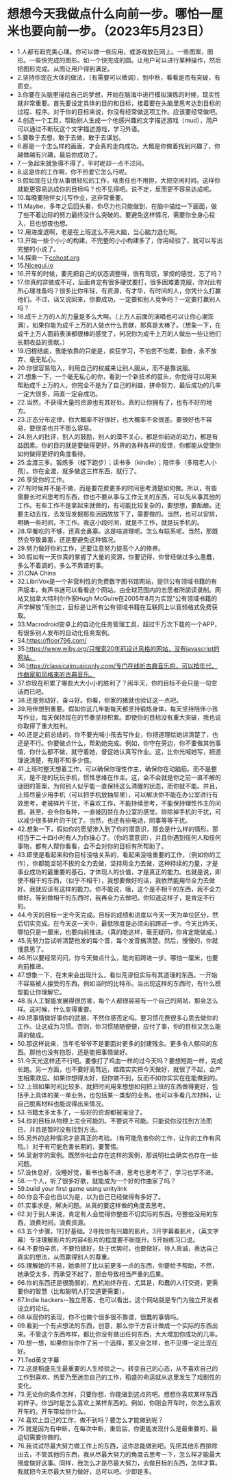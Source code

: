 # 想想今天我做点什么向前一步。哪怕一厘米也要向前一步。（2023年5月23日） 

- 1.人都有趋完美心理。你可以做一些应用，或游戏放在网上。一些图案，图形。一些快完成的图形。如一个快完成的圆。让用户可以进行某种操作，然后把图形完成。从而让用户得到满足。
- 2.坚持你现在大体的做法，（有需要可以微调），到中秋，看看是否有突破，有质变。
- 3.你要在头脑里描绘自己的梦想，开始在脑海中进行模拟演练的时候，现实性就非常重要。首先要设定具体的目的和目标，接着要在头脑里思考达到目标的过程、程序。对于你的目标来说，你没有经常做这项工作。应该要经常做吧。
- 4.创造一个工具，帮助别人生成一个他感兴趣的文字描述游戏（mud），用户可以通过不断玩这个文字描述游戏，学习外语。
- 5.要敢于去想，敢于去做，敢于去谋划。
- 6.那是一个怎么样的画面，才会真的走向成功。大概是你做着找到兴趣了，你越做越有兴趣，最后你成功了。
- 7.一急起来就急得不得了，平时呢却一点不过问。
- 8.这是你的工作啊，你不热爱它怎么行呢。
- 9.假如现在让你从事很轻松的工作，啥责任也不用担，大把空闲时间。这样你就能更容易达成你的目标吗？也不见得吧。说不定，反而更不容易达成呢。
- 10.每晚要陪伴女儿写作业，这非常重要。
- 11.Maybe，多年之后回头看，你尽力也只能做到，在脑中描绘一下画面，做了些不着边际的努力最终没什么突破的。要避免这样情况，需要你全身心投入，日也想夜也想。
- 12.用进废退啊，老是在上班这么不用大脑，当心脑力退化啊。
- 13.开始一些个小小的构建，不完整的小小构建多了，你用经验了，就可以写出完整的小说了。
- 14.探索一下[cohost.org](cohost.org)
- 15.[Nicegui.io](nicegui.io)
- 16.开车的时候，要先把自己的状态调整得，很有驾驭，掌控的感觉，忘了吗？
- 17.你真的非做成不可，后面肯定有很多硬仗要打，很多困难要克服，你对此有所心理准备吗？很多比你年轻，有资源，有才华，有时间的人，你凭什么打赢他们。不过，话又说回来，你要成功，一定要和别人竞争吗？一定要打赢别人吗？
- 18.成千上万的人的力量是多么大啊。（上万人前面的演唱也可以让你心潮澎湃），如果你能为成千上万的人做点什么贡献，那真是太棒了。（想象一下，在成千上万人面前表演都很棒的感觉了，何况你为成千上万的人做出一些让他们长期收益的贡献。）
- 19.归根结底，我能依靠的只能是，疯狂学习，不怕苦不怕累，勤奋，永不放弃，毫无私心。
- 20.你很容易陷入，利用自己的权威来让别人服从，而不是靠说服。
- 21.想象一下，一个毫无私心的你，看到一个新技术的苗头，你觉得可以用来帮助成千上万的人，你完全不是为了自己的利益，拼命努力，最后成功的几率一定大很多，简直一定会成功。
- 22.当然，不获得大量的资源也有其好处。真的让你拥有了，也有不好的地方。
- 23.正态分布定律，你大概率不好很好，也大概率不会很差。要很好也不容易，要很差也并不那么容易。
- 24.别人的批评，别人的鼓励，别人的漠不关心，都是你前进的动力，都是有益因素。你的目的就是要做得更好，外界的各种各样的反馈，你都能从促使你如何做得更好的角度看待。
- 25.金渡三多。锻炼多（楼下跑步）；读书多（kindle）；陪伴多（多陪老人小孩）。你在金渡，就多做这三样东西，就行了。
- 26.享受你的工作。
- 27.有时候并不是不做，而是要花费更多的时间思考清楚如何做。所以，有些需要长时间思考的东西，你也不要从事与工作无关的东西，可以先从事其他的工作。有些工作不是拿起来就做的，有可能比较复杂的，要想想，要酝酿。还要主动去找，去发现发掘那些活因故放下了，需要做的。当然，也可以安排，明确一些时间，不工作。我这小段时间，就是不工作，就是玩手机的。
- 28.早餐吃的不够，还真会鼻塞。这是啥道理呢。怎么有联系呢。当然，那既然会导致鼻塞，还是要避免这种情况。
- 29.努力做好你的工作，还要注意努力提高个人的修养。
- 30.假如有一天你真的掌握了大量的资源，你要记得，你曾经做过多么愚蠢，多么不着调的，多么不靠谱的事。
- 31.CNA China
- 32.LibriVox是一个非营利性的免费数字图书馆网站，提供公有领域书籍的有声版本，有声书迷可以看看这个网站。由全球范围内的志愿者所朗读录制。网站又加拿大特利尔作家Hugh McGuire在2005年8月为实现“公有领域书籍的声学解放”而创立，目标是让所有公有领域书籍在互联网上以音频格式免费获取。
- 33.Macrodroid安卓上的自动化任务管理工具，超过千万次下载的一个APP，有很多别人发布的自动化任务案例。
- 34.https://floor796.com/
- 35.https://www.wiby.org/只搜索20年前设计风格的网站，没有javascript的网站。
- 36.https://classicalmusiconly.com/专门在线听古典音乐的，可以按年代、作曲家和风格来听古典音乐。
- 37.你现在积累了哪些大大小小的胜利了？闹半天，你的目标不会只是一句空话而已吧。
- 38.还是劳动好，奋斗好。你看，你家的猪就也验证这一点吧。
- 39.陪伴想到重要。假如你这几年能每天都坚持锻炼身体，每天坚持陪伴小孩写作业，每天保持现在的节奏坚持积累。即使你的目标没有重大突破，我也说你取得了重大胜利。
- 40.还是之前总结的，你不要光喊小孩去写作业，你把道理给她讲清楚了，也还是不行。你要做点什么，帮助她完成。例如，你守在旁边，你不要做其他事情，你什么都不做，就守着她，督促她认真写作业。这，比你光喊她写，把道理说清楚，有用不知多少倍。
- 41.上班时整天想着工作，可以确保你理性作主，确保你在动脑筋。而不是整天，是不是的玩玩手机，惯性思维在作主。这，会不会就是你之前一直不解的谜团的答案，为何别人似乎能一直保持这么清醒的状态，而你就不能。并且，上班尽量少用手机（可以把手机放抽屉里），可以解决你不能在办公室进行有效思考，老被碎片干扰，不喜欢工作，不能持续思考，不能保持理性作主的问题。甚至，会令你有种，一直被囚禁在办公室的感觉。排除掉手机的干扰，可以减少很多碎片的干扰了。当然，也还有些电话，同事等等干扰。
- 42.想象一下，假如你的愿望渗入到了你的潜意识，那会是什么样的情形。那相当于二十四小时有人为你操心了。（你的潜意识），并且你遇到任何人和任何事物，都有人帮你看看，会不会对你的目标有所帮助了。
- 43.即使是看起来和你目标没啥关系的，看起来没啥重要的工作，（例如你的工作），你都能坚韧不拔的全力去做，坚持用全力去做，这种持续的力量，才是事业成功的最重要的基石，才体现人的价值，才是真正的能力。也就是说，即使不相干的东西，（似乎不相干），我想要做好的话，我依然能用尽全力去做好。我就应该有这样的能力。你不能说，哦，这个是不相干的东西，我不全力做好。等到做相干的东西时，我再全力去做吧。你知道这样子，是肯定不行的。
- 44.今天的目标一定今天完成。目标的成绩和进度以今天一天为单位区分，然后切实完成。在今天这一天中，最低限度是必须向前跨进一步。今天比昨天，哪怕只是一厘米，也要向前推进。（真的能这样，毫无疑问，你肯定能做成。）
- 45.先努力尝试听清楚他发的每个音，每个发音搞清楚。然后，慢慢的，你就懂意思了。
- 46.所以要经常问问，你今天做点什么，能向前跨进一步。哪怕一厘米，也要向前推进。
- 47.想象一下，在未来会出现什么，看似荒谬但实际有其道理的东西。一开始不容易被人接受的东西。例如当时的比特币。当出现这样的东西时，有什么模型能让你理解它。
- 48.当人工智能发展得很厉害，每个人都很容易有一个自己的网站，那会怎么样。这时候，什么变得重要。
- 49.把事情做好事你的武器，不然你感否定吗。要习惯花费很多心思去做你的工作。让这成为习惯。否则，你习惯随随便便，应付了事，你的目标又怎么能真的做成。
- 50.那这样说来，当年毛爷爷不是要面对更多的封建残余。更多令人郁闷的东西。那他也没有抱怨，还是能把事情做好。
- 51.今天光这样还不行吧。要像打了鸡血一样的过今天吗？要想短跑一样，完成长跑。另一方面，也不要好高骛远，踏踏实实把今天做好，就很了不起，会产生相乘效应。如果你想得太好，但你做不到，反而不如你实实在在能做到的。
- 52.上班如果时间比较多，就把时间用来想想如何把上班的东西做得更好，包括手上具体的某一单业务，也包括某一类型的业务。也可以多看几次材料，让自己脱离材料也能说得出来情况。
- 53.书籍太多太多了，一些好的资源都被淹没了。
- 54.你的目标从物理上完全可能的。不要说不可能。只能说你没找到方法而已，并且是暂时没有找到方法。
- 55.另外的这种情况才是真正的考验。（有可能危害你的工作，让你的工作有风险。）对于有可能危害长期的，要警惕。
- 56.吴谢宇的案例。既然你社会存在这样的案例，那说明社会确实也存在一些问题。
- 57.没休息好，没睡好觉，看书也看不进，思考也思考不了，学习也学不进。
- 58.一个人，听了很多好歌，就能成为一个好的作曲家了吗？
- 59.build your first game using unitylink
- 60.你会不会也自以为是，以为自己已经做得有多好了。
- 61.实事求是，解决问题。从真的要这样做的角度去思考。
- 62.对于别人来说，肯定有人会觉得你整些不切实际的东西，尽整些没用的东西，浪费时间，浪费资源。
- 63.五个步骤。1打好基础。2寻找你有兴趣的影片。3开字幕看影片，（英文字幕）专注理解影片的内容4影片的程度要不断提升。5开始练习口说。
- 64.不要怕辛苦，不要怕做好，处于优势时，也要做好。待人真诚，表达自己真实的想法，从而赢得别人的尊重。
- 65.理解她的不易，她承担了比以前更多一点的东西，你要给予帮助，不然，她承受太多，而承受不起了，那会导致相当严重的后果。
- 66.你的东西还是很脆弱的，危机始终存在，尤其是，和蠢的人打交道，更需要你的智慧（比和聪明人打交道更需要）。
- 67.Indie hackers--独立黑客，也可以看出，这个网站就是专门为独立开发者设立的论坛。
- 68.纵观你的表现，你不也做个很多很不靠谱，很蠢的事情吗。
- 69.看到一个有点想法的东西，创意，那么你千方百计做成一个实际的东西出来。不管这个东西咋样，都比你没有做出任何东西，大大增加你成功的几率。
- 70.想一想，如果你当你作了另一个选择，那又会怎样，也不见得一定比现在好。
- 71.Ted英文字幕
- 72.这是稻盛先生最重要的人生经验之一。转变自己的心态，从不喜欢自己的工作到喜欢、热爱乃至迷恋自己的工作，稻盛的命运就从这里发生了戏剧性的变化。
- 73.无论你的条件怎样，只要你想，你能做到这点的吧。想想你喜欢某样东西的样子。你当时是怎么喜欢上某样东西的。例如，你刚会开车时，你怎么喜欢开车的。开车带给你什么。
- 74.喜欢上自己的工作，做不到吗？要怎么才能做到呢？
- 75.就是因为有中断，在每次中断，重启后，你更能发现什么是最重要的，最迫切需要你做的。
- 76.我试试尽最大努力做工作上的东西，这你总能做到吧。先把其他东西排除出去，不管其他的东西，我从尽最大努力的角度去思考一下，怎么样才能最大限度做好这事。同样，我怎么才是尽最大努力，去做目标的东西，怎样才算。我就把今天尽最大努力做好，总可以吧。少即是多。

